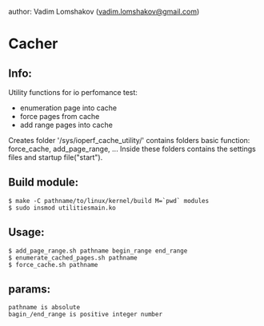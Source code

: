 author: Vadim Lomshakov (vadim.lomshakov@gmail.com)

Cacher
======

Info:
------
Utility functions for io perfomance test: 
* enumeration page into cache
* force pages from cache
* add range pages into cache

Creates folder '/sys/ioperf_cache_utility/' contains folders basic function: force_cache, add_page_range, ...
Inside these folders contains the settings files and startup file("start").

Build module:
-------------------
	$ make -C pathname/to/linux/kernel/build M=`pwd` modules
	$ sudo insmod utilitiesmain.ko

Usage:
----------
	$ add_page_range.sh pathname begin_range end_range
	$ enumerate_cached_pages.sh pathname
	$ force_cache.sh pathname

params:
-----------
	pathname is absolute
	bagin_/end_range is positive integer number
        